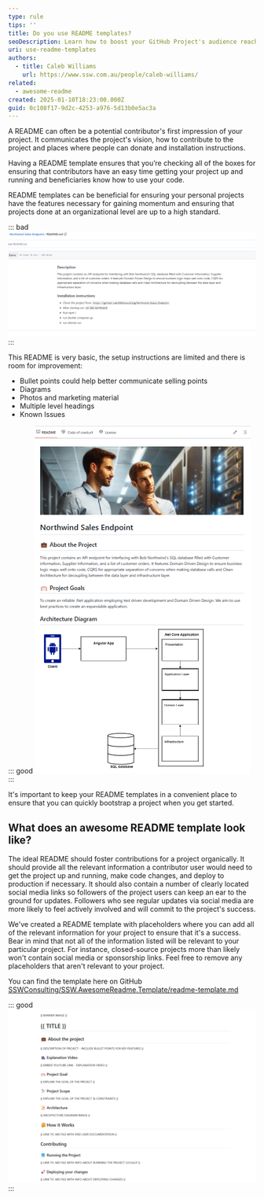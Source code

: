 ```yaml
---
type: rule
tips: ''
title: Do you use README templates?
seoDescription: Learn how to boost your GitHub Project's audience reach and impact with README Templates.
uri: use-readme-templates
authors:
  - title: Caleb Williams
    url: https://www.ssw.com.au/people/caleb-williams/
related:
  - awesome-readme
created: 2025-01-10T18:23:00.000Z
guid: 0c108f17-9d2c-4253-a976-5d13b0e5ac3a
---
```


A README can often be a potential contributor's first impression of your project. It communicates the project's vision, how to contribute to the project and places where people can donate and installation instructions.

<!--endintro-->

Having a README template ensures that you’re checking all of the boxes for ensuring that contributors have an easy time getting your project up and running and beneficiaries know how to use your code.

README templates can be beneficial for ensuring your personal projects have the features necessary for gaining momentum and ensuring that projects done at an organizational level are up to a high standard.

::: bad
![Figure: Bad example - README created without a template](bad-readme.png)
:::

This README is very basic, the setup instructions are limited and there is room for improvement:

- Bullet points could help better communicate selling points
- Diagrams
- Photos and marketing material
- Multiple level headings
- Known Issues

::: good
![Figure: Good example - The README above clearly outlines the goals of the project and provides new developers with enough context to get started](good-readme.png)
:::

It's important to keep your README templates in a convenient place to ensure that you can quickly bootstrap a project when you get started.

## What does an awesome README template look like?

The ideal README should foster contributions for a project organically. It should provide all the relevant information a contributor user would need to get the project up and running, make code changes, and deploy to production if necessary. It should also contain a number of clearly located social media links so followers of the project users can keep an ear to the ground for updates. Followers who see regular updates via social media are more likely to feel actively involved and will commit to the project's success.

We've created a README template with placeholders where you can add all of the relevant information for your project to ensure that it's a success. Bear in mind that not all of the information listed will be relevant to your particular project. For instance, closed-source projects more than likely won't contain social media or sponsorship links. Feel free to remove any placeholders that aren't relevant to your project. 

You can find the template here on GitHub [SSWConsulting/SSW.AwesomeReadme.Template/readme-template.md](https://github.com/SSWConsulting/SSW.AwesomeReadme.Template/blob/main/readme-template.md)

::: good
![Figure: Good Example - A standard README template on GitHub](readme-template.png)
:::
